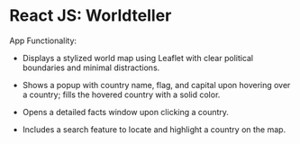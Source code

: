 # React JS: Worldteller

App Functionality:

-   Displays a stylized world map using Leaflet with clear political boundaries and minimal distractions.

-   Shows a popup with country name, flag, and capital upon hovering over a country; fills the hovered country with a solid color.

-   Opens a detailed facts window upon clicking a country.

-   Includes a search feature to locate and highlight a country on the map.
